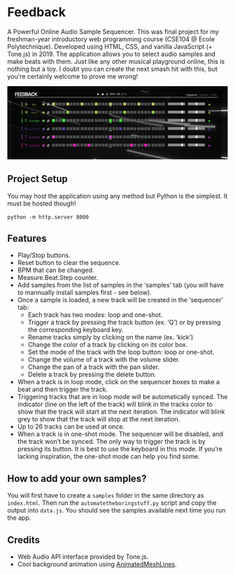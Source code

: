 # Feedback
A Powerful Online Audio Sample Sequencer. This was final project for my freshman-year introductory web programming course (CSE104 @ Ecole Polytechnique). Developed using HTML, CSS, and vanilla JavaScript (+ Tone.js) in 2019. The application allows you to select audio samples and make beats with them. Just like any other musical playground online, this is nothing but a toy. I doubt you can create the next smash hit with this, but you're certainly welcome to prove me wrong!

<div align="center">
  <img alt="Screenshot" src="https://raw.githubusercontent.com/joshuapjacob/feedback/master/img.png" width="1000" />
</div>

## Project Setup
You may host the application using any method but Python is the simplest. It must be hosted though!
```console
python -m http.server 8000
```

## Features
- Play/Stop buttons.
- Reset button to clear the sequence.
- BPM that can be changed.
- Measure.Beat.Step counter.
- Add samples from the list of samples in the ‘samples’ tab (you will have to mannually install samples first - see below).
- Once a sample is loaded, a new track will be created in the ‘sequencer’ tab:
  - Each track has two modes: loop and one-shot.
  - Trigger a track by pressing the track button (ex. ‘Q’) or by pressing the corresponding 
keyboard key. 
  - Rename tracks simply by clicking on the name (ex. ‘kick’) 
  - Change the color of a track by clicking on its color box. 
  - Set the mode of the track with the loop button: loop or one-shot. 
  - Change the volume of a track with the volume slider. 
  - Change the pan of a track with the pan slider. 
  - Delete a track by pressing the delete button. 
- When a track is in loop mode, click on the sequencer boxes to make a beat and then trigger the 
track.
- Triggering tracks that are in loop mode will be automatically synced. The indicator (line on the 
left of the track) will blink in the tracks color to show that the track will start at the next 
iteration. The indicator will blink grey to show that the track will stop at the next iteration. 
- Up to 26 tracks can be used at once. 
- When a track is in one-shot mode. The sequencer will be disabled, and the track won’t be 
synced. The only way to trigger the track is by pressing its button. It is best to use the keyboard 
in this mode. If you’re lacking inspiration, the one-shot mode can help you find some. 
## How to add your own samples?
You will first have to create a `samples` folder in the same directory as `index.html`. Then run the `automatetheboringstuff.py` script and copy the output into `data.js`. You should see the samples available next time you run the app.

## Credits
- Web Audio API interface provided by Tone.js.
- Cool background animation using [AnimatedMeshLines](https://tympanus.net/Development/AnimatedMeshLines/).